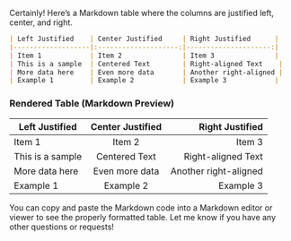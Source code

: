 Certainly! Here’s a Markdown table where the columns are justified left, center, and right.

```markdown
| Left Justified    | Center Justified     | Right Justified      |
|-------------------|:--------------------:|---------------------:|
| Item 1            | Item 2               | Item 3               |
| This is a sample  | Centered Text        | Right-aligned Text    |
| More data here    | Even more data       | Another right-aligned |
| Example 1         | Example 2            | Example 3            |
```

### Rendered Table (Markdown Preview)
| Left Justified      | Center Justified     | Right Justified      |
|---------------------|:--------------------:|---------------------:|
| Item 1              | Item 2               | Item 3               |
| This is a sample    | Centered Text        | Right-aligned Text    |
| More data here      | Even more data       | Another right-aligned |
| Example 1           | Example 2            | Example 3            |

You can copy and paste the Markdown code into a Markdown editor or viewer to see the properly formatted table. Let me know if you have any other questions or requests!
